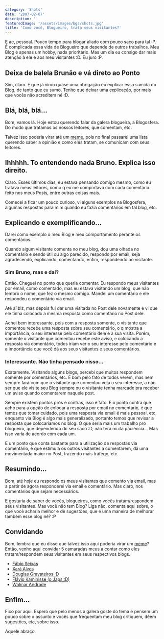 ```yaml
---
category: 'Shots'
date: '2007-02-07'
description: ''
featuredImage: '/assets/images/bgs/shots.jpg'
title: 'Como você, Blogueiro, trata seus visitantes?'
---
```


E ae, pessoal. Pouco tempo para blogar aliado com pouco saco para tal :P. É complicada essa vida de Blogueiro que depende de outros trabalhos. Meu Blog é apenas um hobby, nada prioritário. Mas um dia eu consigo dar mais atenção à ele e aos meu visitantes :D. Eu juro :P.

## Deixa de balela Brunão e vá direto ao Ponto

Sim, claro. É que já virou quase uma obrigação eu explicar essa sumida do Blog, de tanto que eu sumo. Tenho que deixar uma explicação, por mais que vocês não acreditem né :D.

## Blá, blá, blá...

Bom, vamos lá. Hoje estou querendo falar da galera blogueira, a Blogosfera. Do modo que tratamos os nossos leitores, que comentam, etc.

Talvez isso poderia virar até um [meme](http://pt.wikipedia.org/wiki/Meme), pois no final passarei uma lista querendo saber a opinião e como eles tratam, se comunicam com seus leitores.

## Ihhhhh. To entendendo nada Bruno. Explica isso direito.

Claro. Esses últimos dias, eu estava pensando comigo mesmo, como eu tratava meus leitores, como q eu me comportava com cada comentário feito nos meus Posts, entre outras coisas mais.

Comecei a ficar um pouco curioso, vi alguns exemplos na Blogosfera, algumas respostas para mim quando eu fazia comentários em tal blog, etc.

## Explicando e exemplificando...

Darei como exemplo o meu Blog e meu comportamento perante os comentários.

Quando algum visitante comenta no meu blog, dou uma olhada no comentário e sendo útil ou algo parecido, respondo por email, seja agradecendo, explicando, comentando, enfim, respondendo ao visitante.

### Sim Bruno, mas e daí?

Então. Cheguei no ponto que queria comentar. Eu respondo meus visitantes por email, como comentado, mas eu estava visitando um blog, que não lembro o nome, que fez o mesmo comigo. Mandei um comentário e ele respondeu o comentário via email.

Até aí blz, mas depois fui dar uma visitada no Post dele novamente e vi que ele tinha colocado a mesma resposta como comentário no Post dele.

Achei bem interessante, pois com a resposta somente, o visitante que comentou recebe uma resposta sobre seu comentário, o q mostra a importância, o seu interesse pelo comentário dele e à sua visita. Porém, somente o visitante que comentou recebe este aviso, e colocando a resposta via comentário, todos iriam ver o seu interesse pelo comentário e a importância que você dá aos seus visitantes e seus comentários.

### Interessante. Não tinha pensado nisso...

Exatamente. Visitando alguns blogs, percebi que muitos respondem somente por comentários, etc. É bom pelo fato de todos verem, mas nem sempre fará com que o visitante que comentou veja o seu interesse, a não ser que ele visite seu Blog sempre ou o visitante tenha marcado pra receber um aviso quando comentarem naquele post.

Sempre existem pontos prós e contras, isso é fato. E o ponto contra que acho para a opção de colocar a resposta por email no comentário, é que temos que tomar cuidado, pois uma resposta via email é mais pessoal, etc, enquanto via Blog é algo mais generalizado, portanto temos que revisar a resposta que colocaríamos no blog. O que seria mais um trabalho pro blogueiro, que dependendo do seu saco :D, não terá muita paciência... Mas isso varia de acordo com cada um.

E um ponto que conta bastante para a utilização de respostas via comentário, é que estimula os outros visitantes a comentarem, dá uma movimentada maior no Post, trazendo mais tráfego, etc.

## Resumindo...

Bom, até hoje eu respondo os meus visitantes que comento via email, mas a partir de agora responderei via email e comentário. Mas claro, nos comentários que sejam necessários.

E gostaria de saber de vocês, blogueiros, como vocês tratam/respondem seus visitantes. Mas você não tem Blog? Liga não, comenta aqui sobre, o que você acharia melhor e dê sugestões, que é uma maneira de melhorar também esse blog né? :P

## Convidando

Bom, lembra que eu disse que talvez isso aqui poderia virar um [meme](http://pt.wikipedia.org/wiki/Meme)? Então, venho aqui convidar 5 camaradas meus a contar como eles tratam/respondem seus visitantes em seus respectivos blogs.

- [Fábio Seixas](http://blog.fabioseixas.com.br/)
- [Xará Alves](http://brunoalves.blog.br/)
- [Douglas Gravateiros :D](http://gravateiros.com.br/)
- [Flávio Kaminisse (o Japs :D)](http://www.japs.etc.br/)
- [Walmar Andrade](http://fatorw.com/)

## Enfim...

Fico por aqui. Espero que pelo menos a galera goste do tema e pensem um pouco sobre o assunto e vocês que frequentam meu blog critiquem, dêem sugestões, etc, sobre isso.

Aquele abraço.
